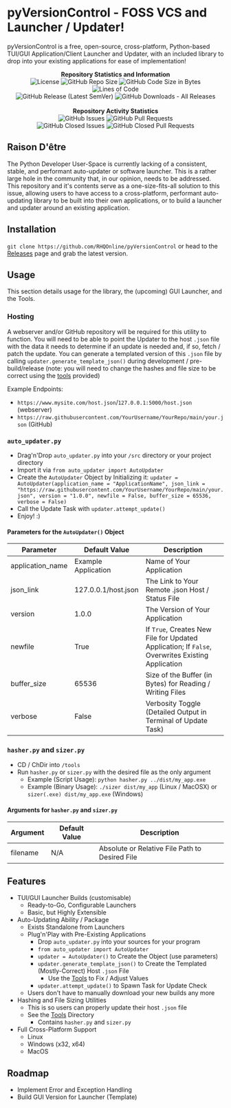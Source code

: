 # pyVersionControl - FOSS VCS and Launcher / Updater!
pyVersionControl is a free, open-source, cross-platform, Python-based TUI/GUI Application/Client Launcher and Updater, with an included library to drop into your existing applications for ease of implementation!

<div align="center">
<b>Repository Statistics and Information</b>
<br>
<img alt="License" src="https://img.shields.io/github/license/RHQOnline/pyVersionControl">
<img alt="GitHub Repo Size" src="https://img.shields.io/github/repo-size/RHQOnline/pyVersionControl">
<img alt="GitHub Code Size in Bytes" src="https://img.shields.io/github/languages/code-size/RHQOnline/pyVersionControl">
<img alt="Lines of Code" src="https://img.shields.io/tokei/lines/github/RHQOnline/pyVersionControl">
<br>
<img alt="GitHub Release (Latest SemVer)" src="https://img.shields.io/github/v/release/RHQOnline/pyVersionControl?color=maroon&label=latest%20release">
<img alt="GitHub Downloads - All Releases" src="https://img.shields.io/github/downloads/RHQOnline/pyVersionControl/total">
<br><br>
<b>Repository Activity Statistics</b>
<br>
<img alt="GitHub Issues" src="https://img.shields.io/github/issues-raw/RHQOnline/pyVersionControl">
<img alt="GitHub Pull Requests" src="https://img.shields.io/github/issues-pr-raw/RHQOnline/pyVersionControl">
<br>
<img alt="GitHub Closed Issues" src="https://img.shields.io/github/issues-closed-raw/RHQOnline/pyVersionControl">
<img alt="GitHub Closed Pull Requests" src="https://img.shields.io/github/issues-pr-closed-raw/RHQOnline/pyVersionControl">
</div>

## Raison D'être
The Python Developer User-Space is currently lacking of a consistent, stable, and performant auto-updater or software launcher. This is a rather large hole in the community that, in our opinion, needs to be addressed. This repository and it's contents serve as a one-size-fits-all solution to this issue, allowing users to have access to a cross-platform, performant auto-updating library to be built into their own applications, or to build a launcher and updater around an existing application.

## Installation
`git clone https://github.com/RHQOnline/pyVersionControl` or head to the [Releases](https://github.com/RHQOnline/pyVersionControl/releases/latest) page and grab the latest version.

## Usage
This section details usage for the library, the (upcoming) GUI Launcher, and the Tools.

### Hosting
A webserver and/or GitHub repository will be required for this utility to function. You will need to be able to point the Updater to the host `.json` file with the data it needs to determine if an update is needed and, if so, fetch / patch the update. You can generate a templated version of this `.json` file by calling `updater.generate_template_json()` during development / pre-build/release (note: you will need to change the hashes and file size to be correct using the [tools](https://github.com/RHQOnline/pyVersionControl#hasherpy-and-sizerpy) provided)

Example Endpoints:
- `https://www.mysite.com/host.json`/`127.0.0.1:5000/host.json` (webserver)
- `https://raw.githubusercontent.com/YourUsername/YourRepo/main/your.json` (GitHub)

### `auto_updater.py`
- Drag'n'Drop `auto_updater.py` into your `/src` directory or your project directory
- Import it via `from auto_updater import AutoUpdater`
- Create the `AutoUpdater` Object by Initializing it: `updater = AutoUpdater(application_name = "ApplicationName", json_link = "https://raw.githubusercontent.com/YourUsername/YourRepo/main/your.json", version = "1.0.0", newfile = False, buffer_size = 65536, verbose = False)`
- Call the Update Task with `updater.attempt_update()`
- Enjoy! :)

#### Parameters for the `AutoUpdater()` Object
|    Parameter     |    Default Value    |       Description        |
| ---------------- | ------------------- | ------------------------ |
| application_name | Example Application | Name of Your Application |
| json_link        | 127.0.0.1/host.json | The Link to Your Remote .json Host / Status File |
| version          | 1.0.0 | The Version of Your Application |
| newfile          | True | If `True`, Creates New File for Updated Application; If `False`, Overwrites Existing Application |
| buffer_size | 65536 | Size of the Buffer (in Bytes) for Reading / Writing Files |
| verbose | False | Verbosity Toggle (Detailed Output in Terminal of Update Task) |

### `hasher.py` and `sizer.py`
- CD / ChDir into `/tools`
- Run `hasher.py` or `sizer.py` with the desired file as the only argument
  - Example (Script Usage): `python hasher.py ../dist/my_app.exe`
  - Example (Binary Usage): `./sizer dist/my_app` (Linux / MacOSX) or `sizer(.exe) dist/my_app.exe` (Windows)

#### Arguments for `hasher.py` and `sizer.py`
| Argument | Default Value | Description |
| -------- | ------------- | ----------- |
| filename | N/A | Absolute or Relative File Path to Desired File |

## Features
 - TUI/GUI Launcher Builds (customisable)
   - Ready-to-Go, Configurable Launchers
   - Basic, but Highly Extensible
 - Auto-Updating Ability / Package
   - Exists Standalone from Launchers
   - Plug'n'Play with Pre-Existing Applications
     - Drop `auto_updater.py` into your sources for your program
     - `from auto_updater import AutoUpdater`
     - `updater = AutoUpdater()` to Create the Object (use parameters)
     - `updater.generate_template_json()` to Create the Templated (Mostly-Correct) Host `.json` File
       - Use the [Tools](https://github.com/RHQOnline/pyVersionControl/tree/main/tools) to Fix / Adjust Values
     - `updater.attempt_update()` to Spawn Task for Update Check
   - Users don't have to manually download your new builds any more
 - Hashing and File Sizing Utilities
   - This is so users can properly update their host `.json` file
   - See the [Tools](https://github.com/RHQOnline/pyVersionControl/tree/main/tools) Directory
     - Contains `hasher.py` and `sizer.py`
 - Full Cross-Platform Support
   - Linux
   - Windows (x32, x64)
   - MacOS

## Roadmap
 - Implement Error and Exception Handling
 - Build GUI Version for Launcher (Template)

